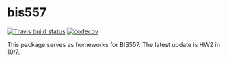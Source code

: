 # bis557
 <!-- badges: start -->
  [![Travis build status](https://travis-ci.com/siqiangsu/bis557.svg?branch=master)](https://travis-ci.com/siqiangsu/bis557)
  [![codecov](https://codecov.io/github/siqiangsu/bis557/branch/master/graphs/badge.svg)](https://codecov.io/github/codecov/example-r)
  <!-- badges: end -->
This package serves as homeworks for BIS557. The latest update is HW2 in 10/7.
